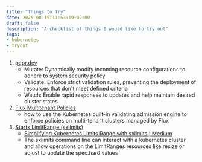 ```yaml
---
title: "Things to Try"
date: 2025-08-15T11:53:19+02:00
draft: false
description: "A checklist of things I would like to try out"
tags:
- kubernetes
- tryout
---
```


1. [pepr.dev][1]
    - Mutate: Dynamically modify incoming resource configurations to adhere to system security policy
    - Validate: Enforce strict validation rules, preventing the deployment of resources that don't meet defined criteria
    - Watch: Enable rapid responses to updates and help maintain desired cluster states
2. [Flux Multitenant Policies][2]
    - how to use the Kubernetes built-in validating admission engine to enforce policies on multi-tenant clusters managed by Flux
3. [Startx LimitRange (sxlimits)][3]
    - [Simplifying Kubernetes Limits Range with sxlimits | Medium][4]
    - The sxlimits command line can interact with a kubernetes cluster and allow operations on the LimitRanges resources like resize or adjust to update the spec.hard values


[1]: https://pepr.dev
[2]: https://fluxcd.control-plane.io/guides/flux-policies/
[3]: https://sxlimits.readthedocs.io/en/stable/
[4]: https://startxfr.medium.com/simplifying-kubernetes-limits-range-with-sxlimits-604a96eaaf2c
